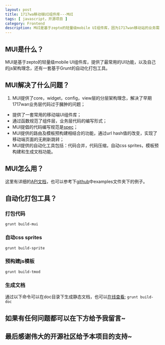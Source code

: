 ```yaml
---
layout: post
title: 1717wa移动端UI组件库---MUI
tags: [ javascript，开源项目 ]
category: Frontend
description: MUI是基于zepto的轻量级mobile UI组件库，因为1717wan移动站的业务需要而诞生。 MUI由matthewsun开发，基于开源MIT协议，支持商业和非商业用户的免费使用和任意修改，您可以在我的github上快速了解此项目。
---
```

## MUI是什么？
MUI是基于zepto的轻量级mobile UI组件库，提供了最常用的UI功能，以及自己的js架构理念，还有一套基于Grunt的自动化打包工具。

## MUI解决了什么问题？
1. MUI提供了core，widget，config，view层的分层架构理念，解决了早期1717wan业务层代码过于臃肿的问题；
+ 提供了一套常用的移动端UI组件库；
+ 通过函数规范了组件层，业务层代码的编写形式；
+ MUI提倡的代码编写规范是[spec](https://github.com/ecomfe/spec)；
+ MUI提供的路由及模板预构建相结合的功能，通过url hash值的改变，实现了移动端页面的无刷新跳转；
+ MUI提供的自动化工具包括：代码合并，代码压缩，自动css sprites，模板预构建和生成文档功能。

## MUI怎么用？
这里有详细的[API文档](http://www.fehouse.com/usr/themes/fe/labs/mui/)，也可以参考下[github](https://github.com/matthew-sun/MUI)中examples文件夹下的例子。

## 自动化打包工具？
### 打包代码
`grunt build-mui`

### 自动css sprites
`grunt build-sprite`

### 预构建js模板
`grunt build-tmod`

### 生成文档
通过以下命令可以在doc目录下生成静态文档，也可以[在线查看](http://www.fehouse.com/usr/themes/fe/labs/mui/);
`grunt build-doc`

## 如果有任何问题都可以在下方给予我留言~

## 最后感谢伟大的开源社区给予本项目的支持~


